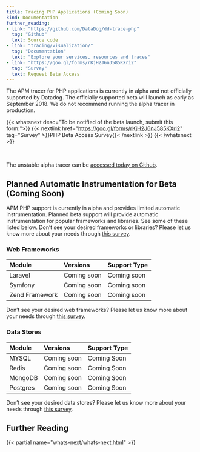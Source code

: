 ```yaml
---
title: Tracing PHP Applications (Coming Soon)
kind: Documentation
further_reading:
- link: "https://github.com/DataDog/dd-trace-php"
  tag: "Github"    
  text: Source code
- link: "tracing/visualization/"
  tag: "Documentation"
  text: "Explore your services, resources and traces"
- link: "https://goo.gl/forms/rKjH2J6nJ585KXri2"
  tag: "Survey"
  text: Request Beta Access
---
```


<div class="alert alert-warning">
The APM tracer for PHP applications is currently in alpha and not officially supported by Datadog. The officially supported beta will launch as early as September 2018. We do not recommend running the alpha tracer in production.
</div>

{{< whatsnext desc="To be notified of the beta launch, submit this form:">}}
    {{< nextlink href="https://goo.gl/forms/rKjH2J6nJ585KXri2" tag="Survey" >}}PHP Beta Access Survey{{< /nextlink >}}
{{< /whatsnext >}}

<br>

The unstable alpha tracer can be [accessed today on Github][2].

## Planned Automatic Instrumentation for Beta (Coming Soon)

APM PHP support is currently in alpha and provides limited automatic instrumentation. Planned beta support will provide automatic instrumentation for popular frameworks and libraries. See some of these listed below.
Don’t see your desired frameworks or libraries? Please let us know more about your needs through [this survey][1].

### Web Frameworks

| Module         | Versions    | Support Type    |
| :-----------   | :---------- | :-------------- |
| Laravel        | Coming soon | Coming soon     |
| Symfony        | Coming soon | Coming soon     |
| Zend Framework | Coming soon | Coming soon     |

Don’t see your desired web frameworks? Please let us know more about your needs through [this survey][1].

### Data Stores

| Module      | Versions    | Support Type |
| :---------- | :---------- | :----------- |
| MYSQL       | Coming soon | Coming Soon  |
| Redis       | Coming soon | Coming Soon  |
| MongoDB     | Coming soon | Coming Soon  |
| Postgres    | Coming soon | Coming Soon  |

Don’t see your desired data stores? Please let us know more about your needs through [this survey][1].


## Further Reading

{{< partial name="whats-next/whats-next.html" >}}

[1]: https://goo.gl/forms/rKjH2J6nJ585KXri2
[2]: https://github.com/DataDog/dd-trace-php
